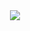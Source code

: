 <!DOCTYPE html>
<html>
<head>
<meta charset="UTF-8">
<title>Jirno</title>
<style type="text/css">
  .content {
    display: flex;
    justify-content: center;
    align-content: center;
  }
</style>
</head>
<body>
  <div class="content">
    <img src="logo.png"/>
  </div>
</body>
</html>